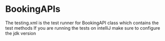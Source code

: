 # BookingAPIs
The testing.xml is the test runner for BookingAPI class which contains the test methods
If you are running the tests on intelliJ make sure to configure the jdk version

